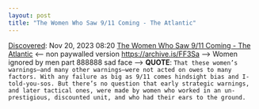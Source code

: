 ```yaml
---
layout: post
title: "The Women Who Saw 9/11 Coming - The Atlantic"
---
```

[Discovered](http://rolandtanglao.com/2020/07/29/p1-blogthis-checkvist-list-links-to-blog/): Nov 20, 2023 08:20  [The Women Who Saw 9/11 Coming - The Atlantic](https://www.theatlantic.com/ideas/archive/2023/11/cia-women-counterterrorism-9-11-al-qaeda-warnings/676041/) <-- non paywalled version https://archive.is/FF3Sa -->  Women ignored by men part 888888 sad face --> **QUOTE**: `That these women’s warnings—and many other warnings—were not acted on owes to many factors. With any failure as big as 9/11 comes hindsight bias and I-told-you-sos. But there’s no question that early strategic warnings, and later tactical ones, were made by women who worked in an un-prestigious, discounted unit, and who had their ears to the ground.`
